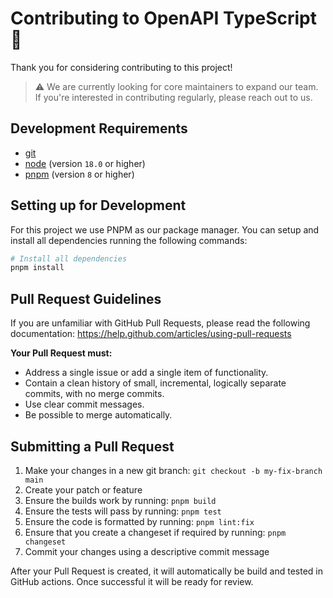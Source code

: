 # Contributing to OpenAPI TypeScript 👋

Thank you for considering contributing to this project!

> ⚠️ We are currently looking for core maintainers to expand our team. If you're interested in contributing regularly, please reach out to us.

## Development Requirements

- [git](https://git-scm.com/)
- [node](https://nodejs.org/en) (version `18.0` or higher)
- [pnpm](https://pnpm.io/) (version `8` or higher)

## Setting up for Development

For this project we use PNPM as our package manager. You can setup and install all dependencies running the following commands:

```sh
# Install all dependencies
pnpm install
```

## Pull Request Guidelines

If you are unfamiliar with GitHub Pull Requests, please read the following documentation:
https://help.github.com/articles/using-pull-requests

**Your Pull Request must:**

-   Address a single issue or add a single item of functionality.
-   Contain a clean history of small, incremental, logically separate commits, with no merge commits.
-   Use clear commit messages.
-   Be possible to merge automatically.

## Submitting a Pull Request

1. Make your changes in a new git branch: `git checkout -b my-fix-branch main`
2. Create your patch or feature
3. Ensure the builds work by running: `pnpm build`
4. Ensure the tests will pass by running: `pnpm test`
5. Ensure the code is formatted by running: `pnpm lint:fix`
6. Ensure that you create a changeset if required by running: `pnpm changeset`
7. Commit your changes using a descriptive commit message

After your Pull Request is created, it will automatically be build and tested in GitHub actions. Once successful it will be ready for review.
